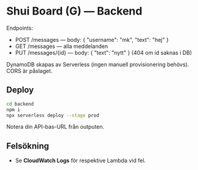 # Shui Board (G) — Backend

Endpoints:
- POST /messages  — body: { "username": "mk", "text": "hej" }
- GET  /messages  — alla meddelanden
- PUT  /messages/{id} — body: { "text": "nytt" }  (404 om id saknas i DB)

DynamoDB skapas av Serverless (ingen manuell provisionering behövs). CORS är påslaget.

## Deploy
```bash
cd backend
npm i
npx serverless deploy --stage prod
```
Notera din API-bas-URL från outputen.

## Felsökning
- Se **CloudWatch Logs** för respektive Lambda vid fel.
